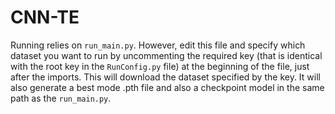 # CNN-TE
Running relies on <code>run_main.py</code>. However, edit this file and specify which dataset you want to run by uncommenting the required key (that is identical with the root key in the <code>RunConfig.py</code> file) at the beginning of the file, just after the imports. This will download the dataset specified by the key. It will also generate a best mode .pth file and also a checkpoint model in the same path as the <code>run_main.py</code>.

